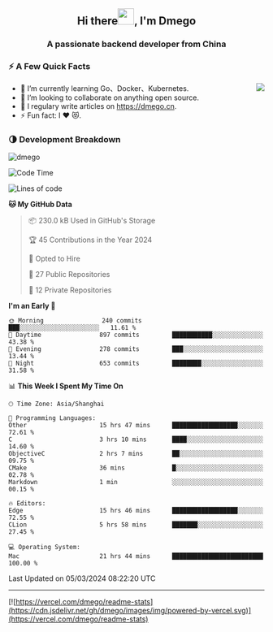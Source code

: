 <h2 align="center">Hi there<img src="https://cdn.jsdelivr.net/gh/dmego/images/img/Hi.gif" height="32" />, I'm Dmego </h2>
<h3 align="center">A passionate backend developer from China</h3>

### ⚡️ A Few Quick Facts

<img align="right" src="https://readme-stats-dmego.vercel.app/api?username=dmego&show_icons=true&icon_color=1573B3&hide_title=true&text_color=718096&bg_color=00000000&hide_border=true"/>

<ul>
    <li> 🌱 I’m currently learning Go、Docker、Kubernetes.</li>
    <li> 👯 I’m looking to collaborate on anything open source.</li>
    <li> 📝 I regulary write articles on <a href="https://dmego.cn">https://dmego.cn</a>.</li>
    <li> ⚡ Fun fact: I ❤️ 😻.</li>
</ul>

### 🌗 Development Breakdown

<img src="https://komarev.com/ghpvc/?username=dmego" alt="dmego" />

<!--START_SECTION:waka-->
![Code Time](http://img.shields.io/badge/Code%20Time-2%2C587%20hrs%204%20mins-blue)

![Lines of code](https://img.shields.io/badge/From%20Hello%20World%20I%27ve%20Written-686.7%20thousand%20lines%20of%20code-blue)

**🐱 My GitHub Data** 

> 📦 230.0 kB Used in GitHub's Storage 
 > 
> 🏆 45 Contributions in the Year 2024
 > 
> 💼 Opted to Hire
 > 
> 📜 27 Public Repositories 
 > 
> 🔑 12 Private Repositories 
 > 
**I'm an Early 🐤** 

```text
🌞 Morning                240 commits         ███░░░░░░░░░░░░░░░░░░░░░░   11.61 % 
🌆 Daytime                897 commits         ███████████░░░░░░░░░░░░░░   43.38 % 
🌃 Evening                278 commits         ███░░░░░░░░░░░░░░░░░░░░░░   13.44 % 
🌙 Night                  653 commits         ████████░░░░░░░░░░░░░░░░░   31.58 % 
```


📊 **This Week I Spent My Time On** 

```text
🕑︎ Time Zone: Asia/Shanghai

💬 Programming Languages: 
Other                    15 hrs 47 mins      ██████████████████░░░░░░░   72.61 % 
C                        3 hrs 10 mins       ████░░░░░░░░░░░░░░░░░░░░░   14.60 % 
ObjectiveC               2 hrs 7 mins        ██░░░░░░░░░░░░░░░░░░░░░░░   09.75 % 
CMake                    36 mins             █░░░░░░░░░░░░░░░░░░░░░░░░   02.78 % 
Markdown                 1 min               ░░░░░░░░░░░░░░░░░░░░░░░░░   00.15 % 

🔥 Editors: 
Edge                     15 hrs 46 mins      ██████████████████░░░░░░░   72.55 % 
CLion                    5 hrs 58 mins       ███████░░░░░░░░░░░░░░░░░░   27.45 % 

💻 Operating System: 
Mac                      21 hrs 44 mins      █████████████████████████   100.00 % 
```


 Last Updated on 05/03/2024 08:22:20 UTC
<!--END_SECTION:waka-->

---

[![https://vercel.com/dmego/readme-stats](https://cdn.jsdelivr.net/gh/dmego/images/img/powered-by-vercel.svg)](https://vercel.com/dmego/readme-stats)

